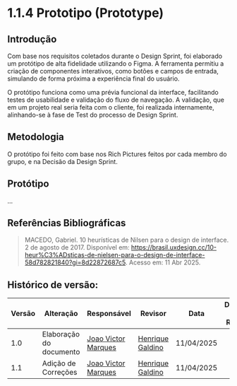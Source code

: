 # 1.1.4 Prototipo (Prototype)

## Introdução 
Com base nos requisitos coletados durante o Design Sprint, foi elaborado um protótipo de alta fidelidade utilizando o Figma. A ferramenta permitiu a criação de componentes interativos, como botões e campos de entrada, simulando de forma próxima a experiência final do usuário.

O protótipo funciona como uma prévia funcional da interface, facilitando testes de usabilidade e validação do fluxo de navegação. A validação, que em um projeto real seria feita com o cliente, foi realizada internamente, alinhando-se à fase de Test do processo de Design Sprint.

## Metodologia
O protótipo foi feito com base nos Rich Pictures feitos por cada membro do grupo, e na Decisão da Design Sprint.

## Protótipo
...

## Referências Bibliográficas
> MACEDO, Gabriel. 10 heurísticas de Nilsen para o design de interface. 2 de agosto de 2017. Disponível em: https://brasil.uxdesign.cc/10-heur%C3%ADsticas-de-nielsen-para-o-design-de-interface-58d782821840?gi=8d22872687c5. Acesso em: 11 Abr 2025.

## Histórico de versão:

| Versão | Alteração                  | Responsável     | Revisor | Data       | Detalhes da Revisão |
| -      | -                          | -               | -       | -          | -                   |
| 1.0    | Elaboração do documento | [Joao Victor Marques](https://github.com/jmarquees) | [Henrique Galdino](https://github.com/hgaldino05) | 11/04/2025 | |
| 1.1    | Adição de Correções | [Joao Victor Marques](https://github.com/jmarquees) | [Henrique Galdino](https://github.com/hgaldino05) | 11/04/2025 | |